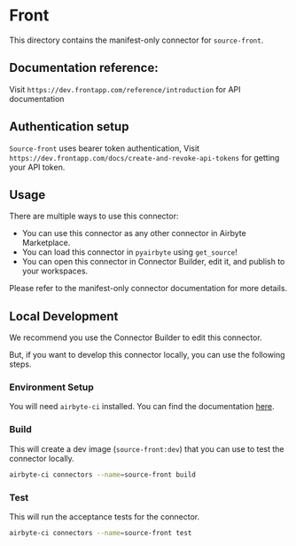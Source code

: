 # Front
This directory contains the manifest-only connector for `source-front`.

## Documentation reference:
Visit `https://dev.frontapp.com/reference/introduction` for API documentation

## Authentication setup
`Source-front` uses bearer token authentication,
Visit `https://dev.frontapp.com/docs/create-and-revoke-api-tokens` for getting your API token.

## Usage
There are multiple ways to use this connector:
- You can use this connector as any other connector in Airbyte Marketplace.
- You can load this connector in `pyairbyte` using `get_source`!
- You can open this connector in Connector Builder, edit it, and publish to your workspaces.

Please refer to the manifest-only connector documentation for more details.

## Local Development
We recommend you use the Connector Builder to edit this connector.

But, if you want to develop this connector locally, you can use the following steps.

### Environment Setup
You will need `airbyte-ci` installed. You can find the documentation [here](airbyte-ci).

### Build
This will create a dev image (`source-front:dev`) that you can use to test the connector locally.
```bash
airbyte-ci connectors --name=source-front build
```

### Test
This will run the acceptance tests for the connector.
```bash
airbyte-ci connectors --name=source-front test
```

